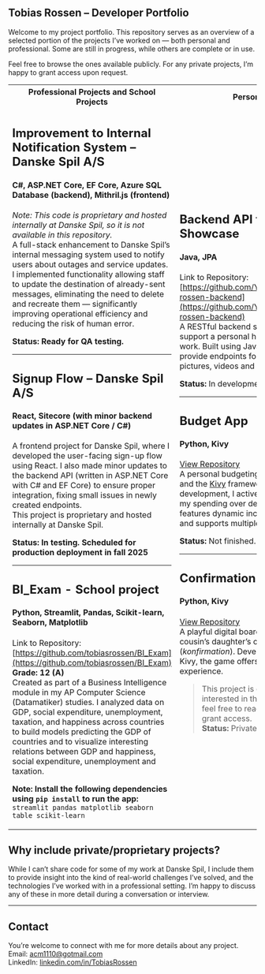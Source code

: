 ## Tobias Rossen – Developer Portfolio

Welcome to my project portfolio. This repository serves as an overview of a selected portion of the projects I’ve worked on — both personal and professional. Some are still in progress, while others are complete or in use.

Feel free to browse the ones available publicly. For any private projects, I’m happy to grant access upon request.

<table>
  <tr>
    <th>Professional Projects and School Projects</th>
    <th>Personal Projects</th>
  </tr>
  <tr>
    <td>

## Improvement to Internal Notification System – Danske Spil A/S  
#### C#, ASP.NET Core, EF Core, Azure SQL Database (backend), Mithril.js (frontend)  
_Note: This code is proprietary and hosted internally at Danske Spil, so it is not available in this repository._  
A full-stack enhancement to Danske Spil’s internal messaging system used to notify users about outages and service updates.  
I implemented functionality allowing staff to update the destination of already-sent messages, eliminating the need to delete and recreate them — significantly improving operational efficiency and reducing the risk of human error.  

**Status: Ready for QA testing.**

---

## Signup Flow – Danske Spil A/S  
#### React, Sitecore (with minor backend updates in ASP.NET Core / C#)  
A frontend project for Danske Spil, where I developed the user-facing sign-up flow using React. I also made minor updates to the backend API (written in ASP.NET Core with C# and EF Core) to ensure proper integration, fixing small issues in newly created endpoints.  
This project is proprietary and hosted internally at Danske Spil.  

**Status: In testing. Scheduled for production deployment in fall 2025**

---

## BI_Exam - School project  
#### Python, Streamlit, Pandas, Scikit-learn, Seaborn, Matplotlib  
Link to Repository: [https://github.com/tobiasrossen/BI_Exam](https://github.com/tobiasrossen/BI_Exam)  
**Grade: 12 (A)**  
Created as part of a Business Intelligence module in my AP Computer Science (Datamatiker) studies. I analyzed data on GDP, social expenditure, unemployment, taxation, and happiness across countries to build models predicting the GDP of countries and to visualize interesting relations between GDP and happiness, social expenditure, unemployment and taxation.  

**Note: Install the following dependencies using `pip install` to run the app:**  
`streamlit pandas matplotlib seaborn table scikit-learn`

</td>
<td>

## Backend API for Project Showcase  
#### Java, JPA  
Link to Repository: [https://github.com/YOUR_USERNAME/tobias-rossen-backend](https://github.com/YOUR_USERNAME/tobias-rossen-backend)  
A RESTful backend service designed to support a personal homepage showcasing my work. Built using Java and JPA, the API will provide endpoints for project info, tags, pictures, videos and more.  

**Status:** In development.

---

## Budget App  
#### Python, Kivy  
[View Repository](https://github.com/TRossen89/the-budget-app-proto-type)  
A personal budgeting tool built with Python and the [Kivy](https://kivy.org/#home) framework. Though still under development, I actively use it to track and plan my spending over defined periods. The app features dynamic income/expense tracking and supports multiple time windows.  

**Status:** Not finished. Project stopped.

---

## Confirmation Board Game  
#### Python, Kivy  
[View Repository](https://github.com/TRossen89/nanaKonfirmation)  
A playful digital board game I built for my cousin’s daughter’s confirmation (*konfirmation*). Developed using Python and Kivy, the game offers a fun, personalized experience.  

> This project is currently private. If you're interested in the code or the concept, feel free to reach out and I’ll be happy to grant access.  
**Status:** Private – available upon request

</td>
</tr>
</table>

## Why include private/proprietary projects?

While I can’t share code for some of my work at Danske Spil, I include them to provide insight into the kind of real-world challenges I’ve solved, and the technologies I’ve worked with in a professional setting. I’m happy to discuss any of these in more detail during a conversation or interview.

---

## Contact

You’re welcome to connect with me for more details about any project.  
Email: acm1110@gotmail.com  
LinkedIn: [linkedin.com/in/TobiasRossen](https://linkedin.com/in/tobias-rossen-a3620668)

